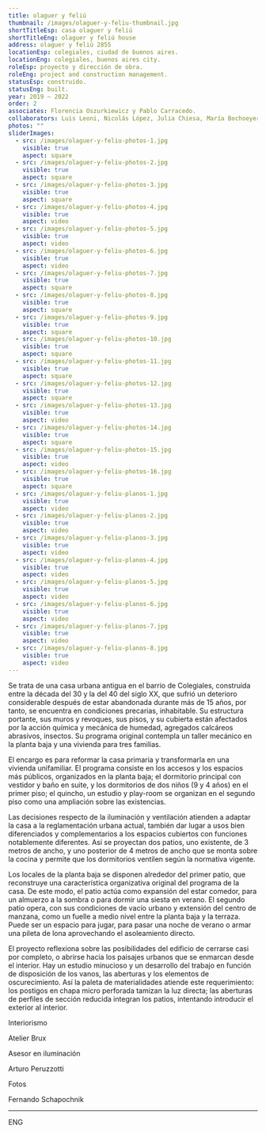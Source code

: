 ```yaml
---
title: olaguer y feliú
thumbnail: /images/olaguer-y-feliu-thumbnail.jpg
shortTitleEsp: casa olaguer y feliú
shortTitleEng: olaguer y feliú house
address: olaguer y feliú 2855
locationEsp: colegiales, ciudad de buenos aires.
locationEng: colegiales, buenos aires city.
roleEsp: proyecto y dirección de obra.
roleEng: project and construction management.
statusEsp: construido.
statusEng: built.
year: 2019 – 2022
order: 2
associates: Florencia Oszurkiewicz y Pablo Carracedo.
collaborators: Luis Leoni, Nicolás López, Julia Chiesa, María Bochoeyer.
photos: ""
sliderImages:
  - src: /images/olaguer-y-feliu-photos-1.jpg
    visible: true
    aspect: square
  - src: /images/olaguer-y-feliu-photos-2.jpg
    visible: true
    aspect: square
  - src: /images/olaguer-y-feliu-photos-3.jpg
    visible: true
    aspect: square
  - src: /images/olaguer-y-feliu-photos-4.jpg
    visible: true
    aspect: video
  - src: /images/olaguer-y-feliu-photos-5.jpg
    visible: true
    aspect: video
  - src: /images/olaguer-y-feliu-photos-6.jpg
    visible: true
    aspect: video
  - src: /images/olaguer-y-feliu-photos-7.jpg
    visible: true
    aspect: square
  - src: /images/olaguer-y-feliu-photos-8.jpg
    visible: true
    aspect: square
  - src: /images/olaguer-y-feliu-photos-9.jpg
    visible: true
    aspect: square
  - src: /images/olaguer-y-feliu-photos-10.jpg
    visible: true
    aspect: square
  - src: /images/olaguer-y-feliu-photos-11.jpg
    visible: true
    aspect: square
  - src: /images/olaguer-y-feliu-photos-12.jpg
    visible: true
    aspect: square
  - src: /images/olaguer-y-feliu-photos-13.jpg
    visible: true
    aspect: video
  - src: /images/olaguer-y-feliu-photos-14.jpg
    visible: true
    aspect: square
  - src: /images/olaguer-y-feliu-photos-15.jpg
    visible: true
    aspect: video
  - src: /images/olaguer-y-feliu-photos-16.jpg
    visible: true
    aspect: square
  - src: /images/olaguer-y-feliu-planos-1.jpg
    visible: true
    aspect: video
  - src: /images/olaguer-y-feliu-planos-2.jpg
    visible: true
    aspect: video
  - src: /images/olaguer-y-feliu-planos-3.jpg
    visible: true
    aspect: video
  - src: /images/olaguer-y-feliu-planos-4.jpg
    visible: true
    aspect: video
  - src: /images/olaguer-y-feliu-planos-5.jpg
    visible: true
    aspect: video
  - src: /images/olaguer-y-feliu-planos-6.jpg
    visible: true
    aspect: video
  - src: /images/olaguer-y-feliu-planos-7.jpg
    visible: true
    aspect: video
  - src: /images/olaguer-y-feliu-planos-8.jpg
    visible: true
    aspect: video
---
```

Se trata de una casa urbana antigua en el barrio de Colegiales, construida entre la década del 30 y la del 40 del siglo XX, que sufrió un deterioro considerable después de estar abandonada durante más de 15 años, por tanto, se encuentra en condiciones precarias, inhabitable. Su estructura portante, sus muros y revoques, sus pisos, y su cubierta están afectados por la acción química y mecánica de humedad, agregados calcáreos abrasivos, insectos. Su programa original contempla un taller mecánico en la planta baja y una vivienda para tres familias.  

El encargo es para reformar la casa primaria y transformarla en una vivienda unifamiliar. El programa consiste en los accesos y los espacios más públicos, organizados en la planta baja; el dormitorio principal con vestidor y baño en suite, y los dormitorios de dos niños (9 y 4 años) en el primer piso; el quincho, un estudio y play-room se organizan en el segundo piso como una ampliación sobre las existencias.

Las decisiones respecto de la iluminación y ventilación atienden a adaptar la casa a la reglamentación urbana actual, también dar lugar a usos bien diferenciados y complementarios a los espacios cubiertos con funciones notablemente diferentes. Así se proyectan dos patios, uno existente, de 3 metros de ancho, y uno posterior de 4 metros de ancho que se monta sobre la cocina y permite que los dormitorios ventilen según la normativa vigente.

Los locales de la planta baja se disponen alrededor del primer patio, que reconstruye una característica organizativa original del programa de la casa. De este modo, el patio actúa como expansión del estar comedor, para un almuerzo a la sombra o para dormir una siesta en verano. El segundo patio opera, con sus condiciones de vacío urbano y extensión del centro de manzana, como un fuelle a medio nivel entre la planta baja y la terraza. Puede ser un espacio para jugar, para pasar una noche de verano o armar una pileta de lona aprovechando el asoleamiento directo.

El proyecto reflexiona sobre las posibilidades del edificio de cerrarse casi por completo, o abrirse hacia los paisajes urbanos que se enmarcan desde el interior. Hay un estudio minucioso y un desarrollo del trabajo en función de disposición de los vanos, las aberturas y los elementos de oscurecimiento. Así la paleta de materialidades atiende este requerimiento: los postigos en chapa micro perforada tamizan la luz directa; las aberturas  de perfiles de sección reducida integran los patios, intentando introducir el exterior al interior.



I﻿nteriorismo

A﻿telier Brux



A﻿sesor en iluminación

A﻿rturo Peruzzotti



F﻿otos

Fernando Schapochnik

- - -

ENG